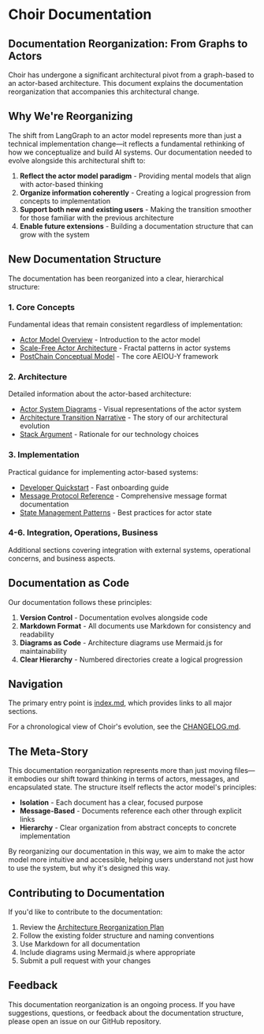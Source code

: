 # Choir Documentation

## Documentation Reorganization: From Graphs to Actors

Choir has undergone a significant architectural pivot from a graph-based to an actor-based architecture. This document explains the documentation reorganization that accompanies this architectural change.

## Why We're Reorganizing

The shift from LangGraph to an actor model represents more than just a technical implementation change—it reflects a fundamental rethinking of how we conceptualize and build AI systems. Our documentation needed to evolve alongside this architectural shift to:

1. **Reflect the actor model paradigm** - Providing mental models that align with actor-based thinking
2. **Organize information coherently** - Creating a logical progression from concepts to implementation
3. **Support both new and existing users** - Making the transition smoother for those familiar with the previous architecture
4. **Enable future extensions** - Building a documentation structure that can grow with the system

## New Documentation Structure

The documentation has been reorganized into a clear, hierarchical structure:

### 1. Core Concepts

Fundamental ideas that remain consistent regardless of implementation:

- [Actor Model Overview](1-concepts/actor_model_overview.md) - Introduction to the actor model
- [Scale-Free Actor Architecture](1-concepts/scale_free_actor_architecture.md) - Fractal patterns in actor systems
- [PostChain Conceptual Model](postchain_actor_model.md) - The core AEIOU-Y framework

### 2. Architecture

Detailed information about the actor-based architecture:

- [Actor System Diagrams](2-architecture/actor_system_diagram.md) - Visual representations of the actor system
- [Architecture Transition Narrative](architecture_transition_narrative.md) - The story of our architectural evolution
- [Stack Argument](stack_argument.md) - Rationale for our technology choices

### 3. Implementation

Practical guidance for implementing actor-based systems:

- [Developer Quickstart](3-implementation/developer_quickstart.md) - Fast onboarding guide
- [Message Protocol Reference](message_protocol_reference.md) - Comprehensive message format documentation
- [State Management Patterns](3-implementation/state_management_patterns.md) - Best practices for actor state

### 4-6. Integration, Operations, Business

Additional sections covering integration with external systems, operational concerns, and business aspects.

## Documentation as Code

Our documentation follows these principles:

1. **Version Control** - Documentation evolves alongside code
2. **Markdown Format** - All documents use Markdown for consistency and readability
3. **Diagrams as Code** - Architecture diagrams use Mermaid.js for maintainability
4. **Clear Hierarchy** - Numbered directories create a logical progression

## Navigation

The primary entry point is [index.md](index.md), which provides links to all major sections.

For a chronological view of Choir's evolution, see the [CHANGELOG.md](CHANGELOG.md).

## The Meta-Story

This documentation reorganization represents more than just moving files—it embodies our shift toward thinking in terms of actors, messages, and encapsulated state. The structure itself reflects the actor model's principles:

- **Isolation** - Each document has a clear, focused purpose
- **Message-Based** - Documents reference each other through explicit links
- **Hierarchy** - Clear organization from abstract concepts to concrete implementation

By reorganizing our documentation in this way, we aim to make the actor model more intuitive and accessible, helping users understand not just how to use the system, but why it's designed this way.

## Contributing to Documentation

If you'd like to contribute to the documentation:

1. Review the [Architecture Reorganization Plan](architecture_reorganization_plan.md)
2. Follow the existing folder structure and naming conventions
3. Use Markdown for all documentation
4. Include diagrams using Mermaid.js where appropriate
5. Submit a pull request with your changes

## Feedback

This documentation reorganization is an ongoing process. If you have suggestions, questions, or feedback about the documentation structure, please open an issue on our GitHub repository.
